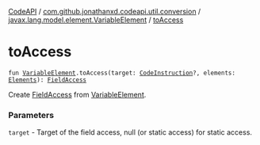 [CodeAPI](../../index.md) / [com.github.jonathanxd.codeapi.util.conversion](../index.md) / [javax.lang.model.element.VariableElement](index.md) / [toAccess](.)

# toAccess

`fun `[`VariableElement`](http://docs.oracle.com/javase/6/docs/api/javax/lang/model/element/VariableElement.html)`.toAccess(target: `[`CodeInstruction`](../../com.github.jonathanxd.codeapi/-code-instruction.md)`?, elements: `[`Elements`](http://docs.oracle.com/javase/6/docs/api/javax/lang/model/util/Elements.html)`): `[`FieldAccess`](../../com.github.jonathanxd.codeapi.base/-field-access/index.md)

Create [FieldAccess](../../com.github.jonathanxd.codeapi.base/-field-access/index.md) from [VariableElement](http://docs.oracle.com/javase/6/docs/api/javax/lang/model/element/VariableElement.html).

### Parameters

`target` - Target of the field access, null (or static access) for static access.